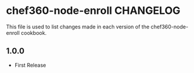 # chef360-node-enroll CHANGELOG

This file is used to list changes made in each version of the chef360-node-enroll cookbook.

## 1.0.0

- First Release